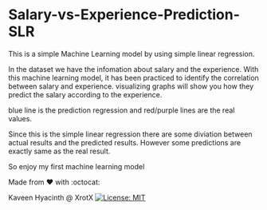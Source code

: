 # Salary-vs-Experience-Prediction-SLR

This is a simple Machine Learning model by using simple linear regression. 

In the dataset we have the infomation about salary and the experience. With this machine learning model, it has been practiced to identify the correlation between salary and experience.
visualizing graphs will show you how they predict the salary according to the experience.

blue line is the prediction regression and red/purple lines are the real values.

Since this is the simple linear regression there are some diviation between actual results and the predicted results. However some predictions are exactly same as the real result.

So enjoy my first machine learning model

Made from :heart: with :octocat:

Kaveen Hyacinth @ XrotX
[![License: MIT](https://img.shields.io/badge/License-MIT-green.svg)](https://opensource.org/licenses/MIT)

